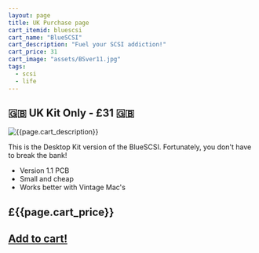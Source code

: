 ```yaml
---
layout: page
title: UK Purchase page
cart_itemid: bluescsi
cart_name: "BlueSCSI"
cart_description: "Fuel your SCSI addiction!"
cart_price: 31
cart_image: "assets/BSver11.jpg"
tags: 
  - scsi
  - life
---
```


## 🇬🇧 UK Kit Only - £31 🇬🇧

![{{page.cart_description}}]({{page.cart_image}})

This is the Desktop Kit version of the BlueSCSI. Fortunately, you don't have to break the bank!

* Version 1.1 PCB
* Small and cheap
* Works better with Vintage Mac's 


## £{{page.cart_price}}

## [Add to cart!](/cart#{{page.cart_itemid}})